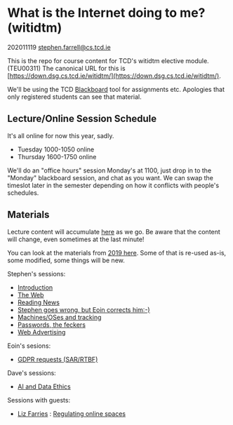# What is the Internet doing to me? (witidtm)

202011119 stephen.farrell@cs.tcd.ie

This is the repo for course content for TCD's witidtm elective module.
(TEU00311) The canonical URL for this is
[https://down.dsg.cs.tcd.ie/witidtm/](https://down.dsg.cs.tcd.ie/witidtm/).

We'll be using the TCD
[Blackboard](https://tcd.blackboard.com/webapps/blackboard/execute/content/blankPage?cmd=view&content_id=_1600800_1&course_id=_69120_1)
tool for assignments etc. Apologies that only registered students can see that
material.

## Lecture/Online Session Schedule

It's all online for now this year, sadly.

- Tuesday 1000-1050 online
- Thursday 1600-1750 online

We'll do an "office hours" session Monday's at 1100, just drop in to the
"Monday" blackboard session, and chat as you want. We can swap the timeslot
later in the semester depending on how it conflicts with people's
schedules.

## Materials

Lecture content will accumulate [here](./lectures/2020-2021/) as we go.
Be aware that the content will change, even sometimes at the last minute!

You can look at the materials from [2019 here](./lectures/2019-2020/). 
Some of that is re-used as-is, some modified, some things will be new. 

Stephen's sessions:

- [Introduction](lectures/2020-2021/100-intro.pdf)
- [The Web](lectures/2020-2021/200-web.pdf)
- [Reading News](lectures/2020-2021/300-jellie.pdf)
- [Stephen goes wrong, but Eoin corrects him:-)](lectures/2020-2021/400-layperson.pdf) 
- [Machines/OSes and tracking](lectures/2020-2021/500-machines.pdf)
- [Passwords, the feckers](lectures/2020-2021/600-passwords.pdf)
- [Web Advertising](lectures/2020-2021/700-ads.pdf)

Eoin's sesions:

- [GDPR requests (SAR/RTBF)](lectures/2020-2021/eod-100-oct13.pdf)

Dave's sessions:

- [AI and Data Ethics](lectures/2020-2021/ai-data-ethics-part1.pdf)

Sessions with guests:

- [Liz Farries](https://www.iccl.ie/staff/elizabeth-farries-information-rights-project-manager/) : [Regulating online spaces](lectures/2020-2021/liz-farries.pdf)





